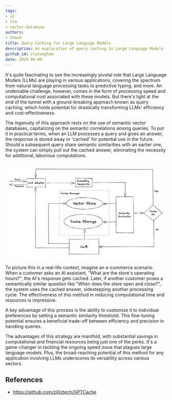 ```yaml
---
tags: 
- ai
- llm
- vector-database
authors: 
- thanh
title: Query Caching for Large Language Models
description: An exploration of query caching in Large Language Models (LLMs), focusing on how semantic vector databases can drastically improve efficiency and reduce computational costs by reusing cached answers for semantically similar queries.
github_id: zlatanpham
date: 2023-06-09
---
```


It's quite fascinating to see the increasingly pivotal role that Large Language Models (LLMs) are playing in various applications, covering the spectrum from natural language processing tasks to predictive typing, and more. An undeniable challenge, however, comes in the form of processing speed and computational cost associated with these models. But there's light at the end of the tunnel with a ground-breaking approach known as query caching, which holds potential for drastically transforming LLMs' efficiency and cost-effectiveness.

The ingenuity of this approach rests on the use of semantic vector databases, capitalizing on the semantic correlations among queries. To put it in practical terms, when an LLM processes a query and gives an answer, the response is stored away or 'cached' for potential use in the future. Should a subsequent query share semantic similarities with an earlier one, the system can simply pull out the cached answer, eliminating the necessity for additional, laborious computations.

![](assets/llm-query-caching.webp)

To picture this in a real-life context, imagine an e-commerce scenario. When a customer asks an AI assistant, "What are the store's operating hours?", the AI's response gets cached. Later, if another customer poses a semantically similar question like "When does the store open and close?", the system uses the cached answer, sidestepping another processing cycle. The effectiveness of this method in reducing computational time and resources is impressive.

A key advantage of this process is the ability to customize it to individual preferences by setting a semantic similarity threshold. This fine-tuning potential ensures a beneficial trade-off between efficiency and precision in handling queries.

The advantages of this strategy are manifold, with substantial savings in computational and financial resources being just one of the perks. It's a game-changer in tackling the ongoing speed issue that plagues large language models. Plus, the broad-reaching potential of this method for any application involving LLMs underscores its versatility across various sectors.

## References

- https://github.com/zilliztech/GPTCache
